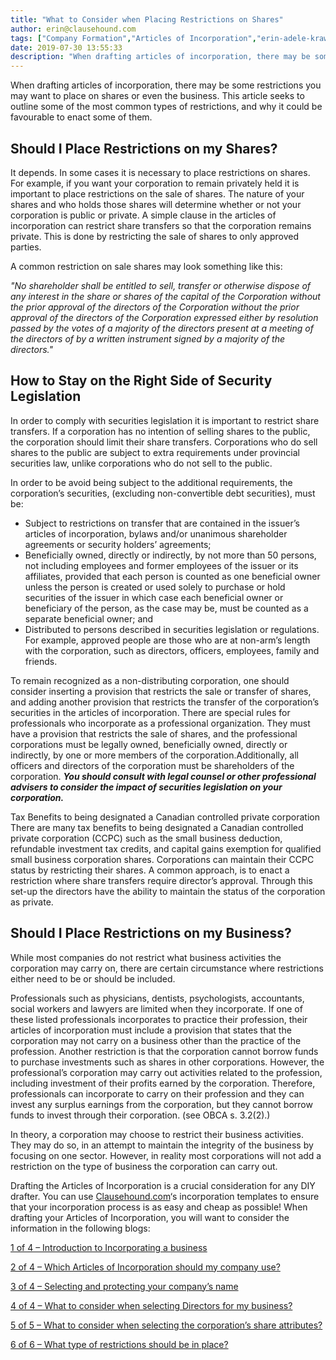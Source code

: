 ```yaml
---
title: "What to Consider when Placing Restrictions on Shares"
author: erin@clausehound.com
tags: ["Company Formation","Articles of Incorporation","erin-adele-krawchuk"]
date: 2019-07-30 13:55:33
description: "When drafting articles of incorporation, there may be some restrictions you may want to place on shares or even the business. This article seeks to outline some of the most common type..."
---
```


When drafting articles of incorporation, there may be some restrictions you may want to place on shares or even the business. This article seeks to outline some of the most common types of restrictions, and why it could be favourable to enact some of them.

## Should I Place Restrictions on my Shares?
It depends. In some cases it is necessary to place restrictions on shares. For example, if you want your corporation to remain privately held it is important to place restrictions on the sale of shares. The nature of your shares and who holds those shares will determine whether or not your corporation is public or private. A simple clause in the articles of incorporation can restrict share transfers so that the corporation remains private. This is done by restricting the sale of shares to only approved parties.

A common restriction on sale shares may look something like this:

*"No shareholder shall be entitled to sell, transfer or otherwise dispose of any interest in the share or shares of the capital of the Corporation without the prior approval of the directors of the Corporation without the prior approval of the directors of the Corporation expressed either by resolution passed by the votes of a majority of the directors present at a meeting of the directors of by a written instrument signed by a majority of the directors."*

## How to Stay on the Right Side of Security Legislation

In order to comply with securities legislation it is important to restrict share transfers. If a corporation has no intention of selling shares to the public, the corporation should limit their share transfers. Corporations who do sell shares to the public are subject to extra requirements under provincial securities law, unlike corporations who do not sell to the public.

In order to be avoid being subject to the additional requirements, the corporation’s securities, (excluding non-convertible debt securities), must be:

- Subject to restrictions on transfer that are contained in the issuer’s articles of incorporation, bylaws and/or unanimous shareholder agreements or security holders’ agreements; 
- Beneficially owned, directly or indirectly, by not more than 50 persons, not including employees and former employees of the issuer or its affiliates, provided that each person is counted as one beneficial owner unless the person is created or used solely to purchase or hold securities of the issuer in which case each beneficial owner or beneficiary of the person, as the case may be, must be counted as a separate beneficial owner; and 
- Distributed to persons described in securities legislation or regulations. For example, approved people are those who are at non-arm’s length with the corporation, such as directors, officers, employees, family and friends. 

To remain recognized as a non-distributing corporation, one should consider inserting a provision that restricts the sale or transfer of shares, and adding another provision that restricts the transfer of the corporation’s securities in the articles of incorporation. There are special rules for professionals who incorporate as a professional organization. They must have a provision that restricts the sale of shares, and the professional corporations must be legally owned, beneficially owned, directly or indirectly, by one or more members of the corporation.Additionally, all officers and directors of the corporation must be shareholders of the corporation. ***You should consult with legal counsel or other professional advisers to consider the impact of securities legislation on your corporation.***

Tax Benefits to being designated a Canadian controlled private corporation
There are many tax benefits to being designated a Canadian controlled private corporation (CCPC) such as the small business deduction, refundable investment tax credits, and capital gains exemption for qualified small business corporation shares. Corporations can maintain their CCPC status by restricting their shares. A common approach, is to enact a restriction where share transfers require director’s approval. Through this set-up the directors have the ability to maintain the status of the corporation as private.

## Should I Place Restrictions on my Business?

While most companies do not restrict what business activities the corporation may carry on, there are certain circumstance where restrictions either need to be or should be included. 

Professionals such as physicians, dentists, psychologists, accountants, social workers and lawyers are limited when they incorporate. If one of these listed professionals incorporates to practice their profession, their articles of incorporation must include a provision that states that the corporation may not carry on a business other than the practice of the profession. Another restriction is that the corporation cannot borrow funds to purchase investments such as shares in other corporations. However, the professional’s corporation may carry out activities related to the profession, including investment of their profits earned by the corporation. Therefore, professionals can incorporate to carry on their profession and they can invest any surplus earnings from the corporation, but they cannot borrow funds to invest through their corporation. (see OBCA s. 3.2(2).)

In theory, a corporation may choose to restrict their business activities. They may do so, in an attempt to maintain the integrity of the business by focusing on one sector. However, in reality most corporations will not add a restriction on the type of business the corporation can carry out.

Drafting the Articles of Incorporation is a crucial consideration for any DIY drafter. You can use [Clausehound.com](http://clausehound.com/)‘s incorporation templates to ensure that your incorporation process is as easy and cheap as possible! When drafting your Articles of Incorporation, you will want to consider the information in the following blogs:

[1 of 4 – Introduction to Incorporating a business](http://blog.clausehound.com/canadian-articles-of-incorporation-part-1-of-8-introduction-to-incorporation-2)

[2 of 4 – Which Articles of Incorporation should my company use?](http://blog.clausehound.com/canadian-articles-of-incorporation-part-2-of-8-which-articles-of-incorporation-should-my-company-use-2)

[3 of 4 – Selecting and protecting your company’s name](http://blog.clausehound.com/canadian-articles-of-incorporation-part-3-of-8-selecting-and-protecting-your-corporations-name-2)

[4 of 4 – What to consider when selecting Directors for my business?](http://blog.clausehound.com/canadian-articles-of-incorporation-part-4-of-8-what-to-consider-when-selecting-directors-for-my-business)

[5 of 5 – What to consider when selecting the corporation’s share attributes?](hello@clausehound.com)

[6 of 6  – What type of restrictions should be in place?](hello@clausehound.com)
